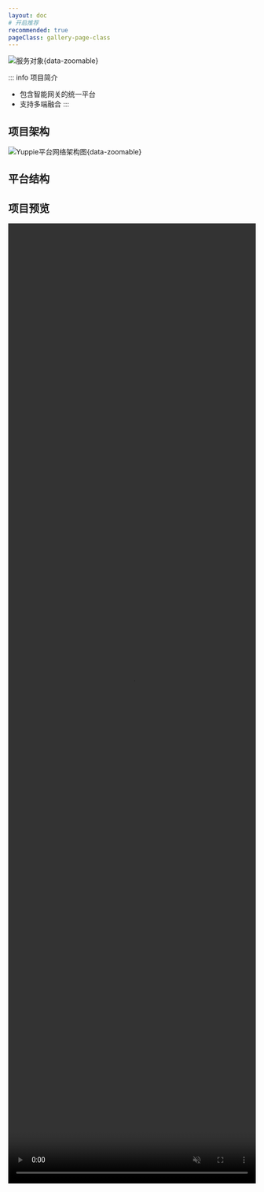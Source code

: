 ```yaml
---
layout: doc
# 开启推荐
recommended: true
pageClass: gallery-page-class
---
```


<div class="flex items-center justify-center">

![服务对象](/yuppie.svg){data-zoomable}

</div>

::: info 项目简介
- 包含智能网关的统一平台
- 支持多端融合
:::

## 项目架构 ##

<div class="grid grid-cols-1 md:grid-cols-1">

![Yuppie平台网络架构图](/images/yuppie_network_arch.png){data-zoomable}

</div>

## 平台结构 ##

## 项目预览 ##

<div style="width: 100%;height:50%;" class="grid grid-cols-1 gap-4">
  <video controls muted autoplay playsinlie loop width="100%" height="100%" >
    <source src="/videos/QQ_20240105143902.mp4" type="video/mp4">
  </video>
</div>
